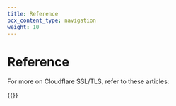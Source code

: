 ```yaml
---
title: Reference
pcx_content_type: navigation
weight: 10
---
```


# Reference

For more on Cloudflare SSL/TLS, refer to these articles:

{{<directory-listing showDescriptions=true char_limit=300 >}}
